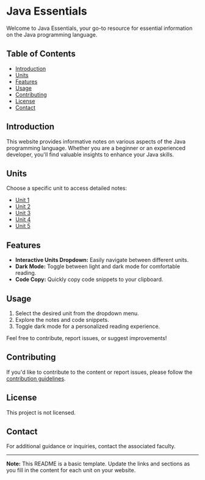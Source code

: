 # Java Essentials

Welcome to Java Essentials, your go-to resource for essential information on the Java programming language.

## Table of Contents
- [Introduction](#introduction)
- [Units](#units)
- [Features](#features)
- [Usage](#usage)
- [Contributing](#contributing)
- [License](#license)
- [Contact](#contact)

## Introduction

This website provides informative notes on various aspects of the Java programming language. Whether you are a beginner or an experienced developer, you'll find valuable insights to enhance your Java skills.

## Units

Choose a specific unit to access detailed notes:
- [Unit 1](#)
- [Unit 2](#)
- [Unit 3](#)
- [Unit 4](#)
- [Unit 5](#)

## Features

- **Interactive Units Dropdown:** Easily navigate between different units.
- **Dark Mode:** Toggle between light and dark mode for comfortable reading.
- **Code Copy:** Quickly copy code snippets to your clipboard.

## Usage

1. Select the desired unit from the dropdown menu.
2. Explore the notes and code snippets.
3. Toggle dark mode for a personalized reading experience.

Feel free to contribute, report issues, or suggest improvements!

## Contributing

If you'd like to contribute to the content or report issues, please follow the [contribution guidelines](CONTRIBUTING.md).

## License

This project is not licensed.

## Contact

For additional guidance or inquiries, contact the associated faculty.

---

**Note:** This README is a basic template. Update the links and sections as you fill in the content for each unit on your website.
